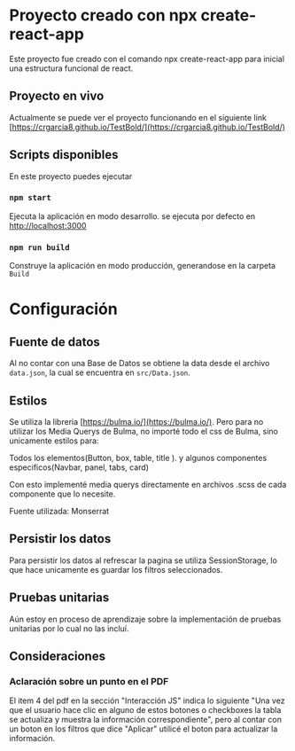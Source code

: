 # Proyecto creado con npx create-react-app

Este proyecto fue creado con el comando npx create-react-app para inicial una estructura funcional de react.

## Proyecto en vivo

Actualmente se puede ver el proyecto funcionando en el siguiente link [https://crgarcia8.github.io/TestBold/](https://crgarcia8.github.io/TestBold/)

## Scripts disponibles

En este proyecto puedes ejecutar

### `npm start`

Ejecuta la aplicación en modo desarrollo. se ejecuta por defecto en [http://localhost:3000](http://localhost:3000)

### `npm run build`

Construye la aplicación en modo producción, generandose en la carpeta `Build`

# Configuración

## Fuente de datos 

Al no contar con una Base de Datos se obtiene la data desde el archivo `data.json`, la cual se encuentra en `src/Data.json`.

## Estilos

Se utiliza la libreria [https://bulma.io/](https://bulma.io/).
Pero para no utilizar los Media Querys de Bulma, no importé todo el css de Bulma, sino unicamente estilos para:

  Todos los elementos(Button, box, table, title ).
  y algunos componentes especificos(Navbar, panel, tabs, card)
  
Con esto implementé media querys directamente en archivos .scss de cada componente que lo necesite.

Fuente utilizada: Monserrat

## Persistir los datos

Para persistir los datos al refrescar la pagina se utiliza SessionStorage, lo que hace unicamente es guardar los filtros seleccionados.

## Pruebas unitarias 

Aún estoy en proceso de aprendizaje sobre la implementación de pruebas unitarias por lo cual no las incluí.

## Consideraciones

### Aclaración sobre un punto en el PDF

El item 4 del pdf en la sección "Interacción JS" indica lo siguiente "Una vez que el usuario hace clic en alguno de estos botones o checkboxes la tabla
se actualiza y muestra la información correspondiente", pero al contar con un boton en los filtros que dice "Aplicar" utilicé el boton para actualizar la información.
